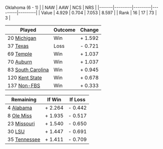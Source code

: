 Oklahoma (6 - 1)
|       |   NAW   |   AAW   |   NCS   |   NRS   |
|-------|---------|---------|---------|---------|
| Value |   4.929 |   0.704 |   7.053 |   8.597 |
| Rank  |      16 |      17 |      73 |       3 |

| Played                    | Outcome    |  Change  |
|---------------------------|------------|----------|
|  20 [Michigan              ](Michigan.md)| Win        | +  1.592 |
|  37 [Texas                 ](Texas.md)| Loss       | -  0.721 |
|  69 [Temple                ](Temple.md)| Win        | +  1.037 |
|  70 [Auburn                ](Auburn.md)| Win        | +  1.037 |
|  83 [South Carolina        ](SouthCarolina.md)| Win        | +  0.945 |
| 120 [Kent State            ](KentState.md)| Win        | +  0.678 |
| 137 [Non-FBS               ](NonFBS.md)| Win        | +  0.333 |

| Remaining                 |  If Win  |  If Loss |
|---------------------------|----------|----------|
|   4 [Alabama               ](Alabama.md)| +  2.264 | -  0.442 |
|   8 [Ole Miss              ](OleMiss.md)| +  1.935 | -  0.517 |
|  23 [Missouri              ](Missouri.md)| +  1.540 | -  0.650 |
|  30 [LSU                   ](LSU.md)| +  1.447 | -  0.691 |
|  35 [Tennessee             ](Tennessee.md)| +  1.411 | -  0.709 |

